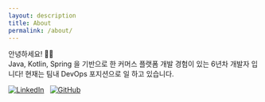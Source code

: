 ```yaml
---
layout: description
title: About
permalink: /about/
---
```


안녕하세요! 👋🏻  
Java, Kotlin, Spring 을 기반으로 한 커머스 플랫폼 개발 경험이 있는 6년차 개발자 입니다! 현재는 팀내 DevOps 포지션으로 일 하고 있습니다.      


[![LinkedIn](https://img.shields.io/badge/linkedin-%230077B5.svg?style=for-the-badge&logo=linkedin&logoColor=white)](https://www.linkedin.com/in/yejiim/) &nbsp;
[![GitHub](https://img.shields.io/badge/github-%23121011.svg?style=for-the-badge&logo=github&logoColor=white)](https://github.com/yayyz)
